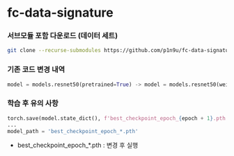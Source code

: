 # fc-data-signature

### 서브모듈 포함 다운로드 (데이터 세트)
```bash
git clone --recurse-submodules https://github.com/p1n9u/fc-data-signature.git
```

### 기존 코드 변경 내역

```python
model = models.resnet50(pretrained=True) -> model = models.resnet50(weights='ResNet50_Weights.DEFAULT')
```

### 학습 후 유의 사항

```python
torch.save(model.state_dict(), f'best_checkpoint_epoch_{epoch + 1}.pth')
...
model_path = 'best_checkpoint_epoch_*.pth'
```
- best_checkpoint_epoch_*.pth : 변경 후 실행
